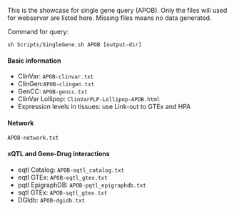 This is the showcase for single gene query (APOB). Only the files will used for webserver are listed here. Missing files means no data generated.

Command for query: 
```
sh Scripts/SingleGene.sh APOB [output-dir]
```

#### Basic information
  - ClinVar: `APOB-clinvar.txt`
  - ClinGen:`APOB-clingen.txt`
  - GenCC: `APOB-gencc.txt`
  - ClinVar Lollipop: `ClinVarPLP-Lollipop-APOB.html`
  - Expression levels in tissues: use Link-out to GTEx and HPA

#### Network
`APOB-network.txt`

#### xQTL and Gene-Drug interactions
  - eqtl Catalog: `APOB-eqtl_catalog.txt`
  - eqtl GTEx: `APOB-eqtl_gtex.txt`
  - pqtl EpigraphDB: `APOB-pqtl_epigraphdb.txt`
  - sqtl GTEx: `APOB-sqtl_gtex.txt`
  - DGIdb: `APOB-dgidb.txt`
